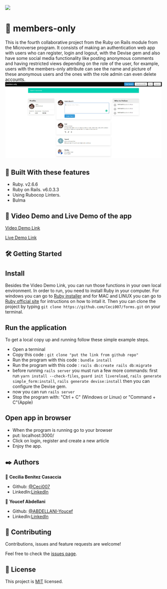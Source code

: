 ![](https://img.shields.io/badge/Microverse-blueviolet)

#  🧐 members-only

This is the fourth collaborative project from the Ruby on Rails module from the Microverse program. It consists of making an authentication web app with users who can register, login and logout, with the Devise gem and also have some social media functionality like posting anonymous comments and having restricted views depending on the role of the user, for example, users with the members-only attribute can see the name and picture of these anonymous users and the ones with the role admin can even delete accounts.
![app screenshot](./app_screenshot.png)

## 🔧 Built With these features
- Ruby. v2.6.6
- Ruby on Rails. v6.0.3.3
- Using Rubocop Linters.
- Bulma

## 🔴 Video Demo and Live Demo of the app
[Video Demo Link](https://drive.google.com/file/d/14ESKVxXOpSgsQ3LRGhYHQ-_mqk2rAG9q/view?usp=sharing)

[Live Demo Link]()

## 🛠 Getting Started
## Install 
Besides the Video Demo Link, you can run those functions in your own local environment. In order to run, you need to install Ruby in your computer. For windows you can go to [Ruby installer](https://rubyinstaller.org/) and for MAC and LINUX you can go to [Ruby official site](https://www.ruby-lang.org/en/downloads/) for intructions on how to intall it. Then you can clone the project by typing ```git clone https://github.com/Ceci007/forms.git``` on your terminal.

## Run the application
To get a local copy up and running follow these simple example steps.

- Open a terminal
- Copy this code : ```git clone "put the link from github repo"```
- Run the program with this code : ```bundle install```
- Run the program with this code : ```rails db:create rails db:migrate```
- before running ```rails server``` you must run a few more commands: first run ```yarn install --check-files```, ```guard init livereload```, ```rails generate simple_form:install```, 
```rails generate devise:install``` then you can configure the Devise gem.
- now you can run ```rails server```
- Stop the program with: "Ctrl + C" (Windows or Linux) or "Command + C"(Apple)

## Open app in browser

- When the program is running go to your browser
- put: localhost:3000/
- Click on login, register and create a new article
- Enjoy the app.

## ✒️ Authors
👤 **Cecilia Benitez Casaccia**

- Github: [@Ceci007](https://github.com/Ceci007)
- LinkedIn:[LinkedIn](www.linkedin.com/in/cecilia-benítez)

👤 **Youcef Abdellani**

- Github: [@ABDELLANI-Youcef](https://github.com/ABDELLANI-Youcef)
- LinkedIn:[LinkedIn](linkedin.com/in/youcef-abdellani)

## 🤝 Contributing
Contributions, issues and feature requests are welcome!

Feel free to check the [issues page](https://github.com/Ceci007/members-only/issues).

## 📝 License
This project is [MIT](lic.url) licensed.
